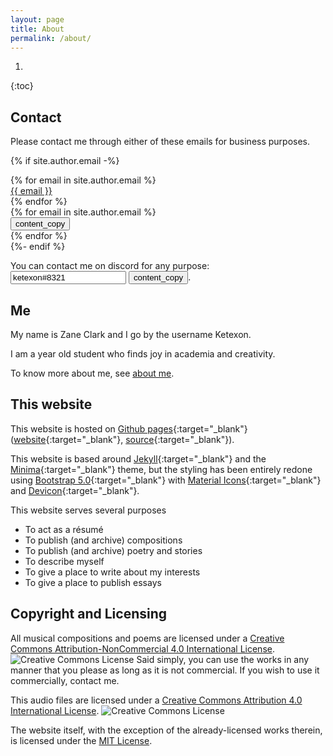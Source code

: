 ```yaml
---
layout: page
title: About
permalink: /about/
---
```

1. 
{:toc}

## Contact
Please contact me through either of these emails for business purposes.

{% if site.author.email -%}
<div class="container-fluid p-0">
	<div class="row">
		<div class="col-auto">
			{% for email in site.author.email %}
				<div class="row mt-1">
					<a class="u-email link-primary" href="mailto:{{ email }}">
						{{ email }}
					</a>
				</div>
			{% endfor %}
		</div>
		<div class="col-auto">
			{% for email in site.author.email %}
				<div class="row mt-1">
					<button type="button" class="u-email-copy btn btn-sm btn-secondary py-0"
						onmouseup="navigator.clipboard.writeText('{{ email }}'); setTimeout(()=>this.blur(), 100)"
						data-bs-toggle="tooltip" data-bs-placement="top" title="Copied to clipboard">
						<span class="material-icons">content_copy</span>
					</button>
				</div>
			{% endfor %}
		</div>
	</div>
</div>
{%- endif %}

You can contact me on discord for any purpose:
<input class="form-control-plaintext d-inline-block form-control-size-dynamic form-control-auto-select p-1" type="text" readonly value="ketexon#8321"/>
<button type="button" class="u-email-copy btn btn-sm btn-secondary py-0"
	onmouseup="navigator.clipboard.writeText('ketexon#8321'); setTimeout(()=>this.blur(), 100)"
	data-bs-toggle="tooltip" data-bs-placement="top" title="Copied to clipboard">
	<span class="material-icons">content_copy</span>
</button>.

## Me
My name is Zane Clark and I go by the username Ketexon.

I am a <span id="age"></span> year old student who finds joy in academia and creativity.

To know more about me, see [about me](/about_me/).

## This website

This website is hosted on [Github pages]{:target="_blank"} ([website][website github]{:target="_blank"}, [source][website source]{:target="_blank"}).

This website is based around [Jekyll]{:target="_blank"} and the [Minima]{:target="_blank"} theme, but the styling has been entirely redone using [Bootstrap 5.0]{:target="_blank"} with [Material Icons]{:target="_blank"} and [Devicon]{:target="_blank"}.

This website serves several purposes
<ul class="list-group">
<li class="list-group-item">To act as a r&eacute;sum&eacute;</li>
<li class="list-group-item">To publish (and archive) compositions</li>
<li class="list-group-item">To publish (and archive) poetry and stories</li>
<li class="list-group-item">To describe myself</li>
<li class="list-group-item">To give a place to write about my interests</li>
<li class="list-group-item">To give a place to publish essays</li>
</ul>

## Copyright and Licensing

All musical compositions and poems are licensed under a <a rel="license" href="http://creativecommons.org/licenses/by-nc/4.0/" target="_blank">Creative Commons Attribution-NonCommercial 4.0 International License</a>. <img alt="Creative Commons License" style="border-width:0" src="https://i.creativecommons.org/l/by-nc/4.0/80x15.png" /> Said simply, you can use the works in any manner that you please as long as it is not commercial. If you wish to use it commercially, contact me.

This audio files are licensed under a <a rel="license" href="http://creativecommons.org/licenses/by/4.0/" target="_blank">Creative Commons Attribution 4.0 International License</a>. <img alt="Creative Commons License" style="border-width:0" src="https://i.creativecommons.org/l/by/4.0/80x15.png" />

The website itself, with the exception of the already-licensed works therein, is licensed under the [MIT License]. 

[Github pages]:https://pages.github.com/
[website github]:https://github.com/ketexon/ketexon.github.io
[website source]:https://github.com/ketexon/ketexon.github.io_source

[Jekyll]:https://jekyllrb.com/
[Minima]:https://github.com/jekyll/minima
[Bootstrap 5.0]:https://getbootstrap.com/
[Material Icons]:https://fonts.google.com/icons?selected=Material+Icons
[Devicon]:https://devicon.dev/


[MIT License]:/license/

<script>
document.querySelector("#age").appendChild(
	document.createTextNode(
		Math.floor((Date.now() - new Date("01 August 2003").getTime())/1000/60/60/24/365)
	)
)
</script>